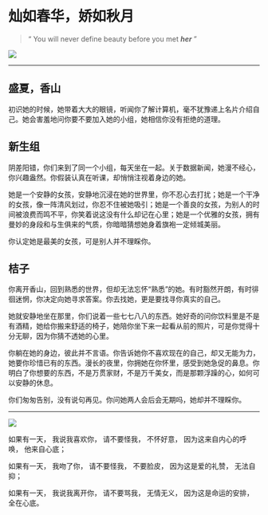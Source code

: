 # 灿如春华，娇如秋月
> “ You will never define beauty before you met __*her*__ ”


![](http://ww4.sinaimg.cn/large/649106c7gw1dxzsa6qhddj.jpg)
***

## 盛夏，香山
初识她的时候，她带着大大的眼镜，听闻你了解计算机，毫不犹豫递上名片介绍自己。她会害羞地问你要不要加入她的小组，她相信你没有拒绝的道理。

## 新生组
阴差阳错，你们来到了同一个小组，每天坐在一起。关于数据新闻，她漫不经心，你兴趣盎然。你假装认真在听课，却悄悄注视着身边的她。

她是一个安静的女孩，安静地沉浸在她的世界里，你不忍心去打扰；她是一个干净的女孩，像一阵清风划过，你忍不住被她吸引；她是一个善良的女孩，为别人的时间被浪费而鸣不平，你笑着说这没有什么却记在心里；她是一个优雅的女孩，拥有曼妙的身段和与生俱来的气质，你暗暗猜想她身着旗袍一定倾城美丽。

你认定她是最美的女孩，可是别人并不理睬你。

## 桔子
你离开香山，回到熟悉的世界，但却无法忘怀“熟悉”的她。有时豁然开朗，有时徘徊迷惘，你决定向她寻求答案。你去找她，更是要找寻你真实的自己。

她就安静地坐在那里，你们说着一些七七八八的东西。她好奇的问你饮料里是不是有酒精，她给你搬来舒适的椅子，她陪你坐下来一起看从前的照片，可是你觉得十分无聊，因为你猜不透她的心里。

你躺在她的身边，彼此并不言语。你告诉她你不喜欢现在的自己，却又无能为力，她要你珍惜已有的东西。漫长的夜里，你拥她在你怀里，感受到她急促的鼻息。你明白了你想要的东西，不是万贯家财，不是万千美女，而是那颗浮躁的心，如何可以安静的休息。

你们匆匆告别，没有说句再见。你问她两人会后会无期吗，她却并不理睬你。
***
![](http://ww4.sinaimg.cn/bmiddle/aa397b7fjw1dzplsgpdw5j.jpg)

如果有一天，
我说我喜欢你，
请不要怪我，
不怀好意，
因为这来自内心的呼唤，
他来自心底；

如果有一天，
我吻了你，
请不要怪我，
不要脸皮，
因为这是爱的礼赞，
无法自抑；

如果有一天，
我说我离开你，
请不要骂我，
无情无义，
因为这是命运的安排，
全在心底。

